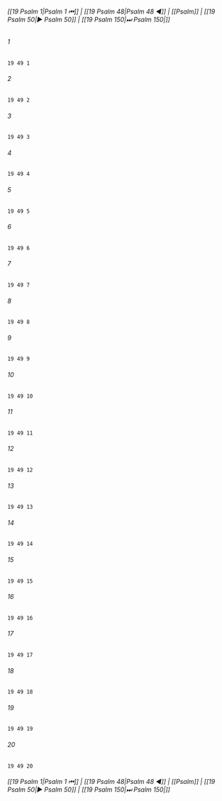 
###### [[19 Psalm 1|Psalm 1 ⏮]] | [[19 Psalm 48|Psalm 48 ◀]] | [[Psalm]] | [[19 Psalm 50|▶ Psalm 50]] | [[19 Psalm 150|⏭ Psalm 150|]]

###### 1
``` verse
19 49 1 
```
###### 2
``` verse
19 49 2 
```
###### 3
``` verse
19 49 3 
```
###### 4
``` verse
19 49 4 
```
###### 5
``` verse
19 49 5 
```
###### 6
``` verse
19 49 6 
```
###### 7
``` verse
19 49 7 
```
###### 8
``` verse
19 49 8 
```
###### 9
``` verse
19 49 9 
```
###### 10
``` verse
19 49 10 
```
###### 11
``` verse
19 49 11 
```
###### 12
``` verse
19 49 12 
```
###### 13
``` verse
19 49 13 
```
###### 14
``` verse
19 49 14 
```
###### 15
``` verse
19 49 15 
```
###### 16
``` verse
19 49 16 
```
###### 17
``` verse
19 49 17 
```
###### 18
``` verse
19 49 18 
```
###### 19
``` verse
19 49 19 
```
###### 20
``` verse
19 49 20 
```

###### [[19 Psalm 1|Psalm 1 ⏮]] | [[19 Psalm 48|Psalm 48 ◀]] | [[Psalm]] | [[19 Psalm 50|▶ Psalm 50]] | [[19 Psalm 150|⏭ Psalm 150|]]

